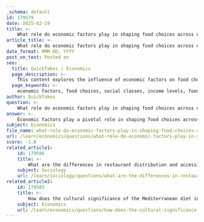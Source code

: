 ```yaml
---
_schema: default
id: 179579
date: 2025-02-19
title: >-
    What role do economic factors play in shaping food choices across different social classes?
article_title: >-
    What role do economic factors play in shaping food choices across different social classes?
date_format: MMM DD, YYYY
post_on_text: Posted on
seo:
  title: QuickTakes | Economics
  page_description: >-
    This content explores the influence of economic factors on food choices across different social classes, highlighting how income, food accessibility, and cultural perceptions shape dietary habits and health outcomes.
  page_keywords: >-
    economic factors, food choices, social classes, income levels, food accessibility, grocery store distribution, cultural capital, health outcomes, dietary habits, food deserts, nutrition, wealth disparities
author: QuickTakes
question: >-
    What role do economic factors play in shaping food choices across different social classes?
answer: >-
    Economic factors play a pivotal role in shaping food choices across different social classes, influencing not only what individuals can afford but also their access to various types of food. Here are several key points that illustrate this relationship:\n\n1. **Income Levels and Food Quality**: Higher-income individuals typically have greater financial resources, allowing them to purchase organic, gourmet, and health-focused food options. In contrast, lower-income individuals often rely on cheaper, processed foods due to budget constraints. This disparity in income leads to significant differences in dietary habits, with wealthier individuals more likely to consume a balanced and nutritious diet.\n\n2. **Food Accessibility**: Economic factors also affect food accessibility, which refers to the ease with which individuals can obtain food. Affluent neighborhoods often have a higher concentration of grocery stores that offer a variety of fresh and high-quality food options, including organic and specialty markets. Conversely, lower-income areas may be classified as food deserts, where residents have limited access to affordable and nutritious food, often relying on convenience stores and fast food outlets.\n\n3. **Grocery Store Distribution**: The distribution of grocery stores varies significantly by social class. Wealthier areas tend to have more grocery stores that cater to health-conscious consumers, while lower-income neighborhoods may lack such options. This unequal distribution reflects broader economic inequalities and directly impacts the dietary choices available to different social classes.\n\n4. **Cultural Capital and Food Perception**: Economic capital is intertwined with cultural capital, which includes non-financial social assets such as education and knowledge about nutrition. Individuals from higher social classes often have better access to information about healthy eating and may perceive food through a lens of quality and presentation. In contrast, those from lower social classes may prioritize affordability and practicality, leading to different perceptions of what constitutes "good" or "bad" food.\n\n5. **Health Outcomes**: The economic disparities in food choices can lead to significant differences in health outcomes across social classes. Higher-income individuals are generally able to maintain healthier diets, which can contribute to better overall health and lower rates of diet-related diseases. In contrast, lower-income individuals may face higher risks of obesity, diabetes, and other health issues due to their reliance on less nutritious food options.\n\nIn summary, economic factors are fundamental in shaping food choices across different social classes, influencing access to quality food, perceptions of food, and ultimately, health outcomes. The interplay between income, food accessibility, and cultural perceptions creates a complex landscape that reflects broader social inequalities.
subject: Economics
file_name: what-role-do-economic-factors-play-in-shaping-food-choices-across-different-social-classes.md
url: /learn/economics/questions/what-role-do-economic-factors-play-in-shaping-food-choices-across-different-social-classes
score: -1.0
related_article1:
    id: 179586
    title: >-
        What are the differences in restaurant distribution and accessibility between fast food and fine dining establishments?
    subject: Sociology
    url: /learn/sociology/questions/what-are-the-differences-in-restaurant-distribution-and-accessibility-between-fast-food-and-fine-dining-establishments
related_article2:
    id: 179583
    title: >-
        How does the cultural significance of the Mediterranean diet influence its economic accessibility?
    subject: Economics
    url: /learn/economics/questions/how-does-the-cultural-significance-of-the-mediterranean-diet-influence-its-economic-accessibility
---
```


&nbsp;